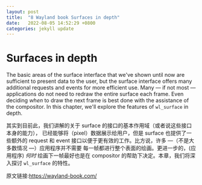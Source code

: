 ```yaml
---
layout: post
title:  "8 Wayland book Surfaces in depth"
date:   2022-08-05 14:52:29 +0800
categories: jekyll update
---
```

# Surfaces in depth

The basic areas of the surface interface that we've shown until now are
sufficient to present data to the user, but the surface interface offers many
additional requests and events for more efficient use. Many &mdash; if not most 
&mdash; applications do not need to redraw the entire surface each frame. Even 
deciding *when* to draw the next frame is best done with the assistance of the
compositor. In this chapter, we'll explore the features of `wl_surface` in
depth.

其实到目前此，我们讲解的关于 surface 的接口的基本作用域（或者说这些接口本身的能力），
已经能够将（pixel）数据展示给用户，但是 surface 也提供了一些额外的 request 和 event
接口以便于更有效的工作。比方说，许多 &mdash;（不是大多数情况 &mdash;）应用程序并不需要
每一帧都进行整个表面的绘画。更进一步的，(应用程序) *何时* 绘画下一帧最好也是在 compositor
的帮助下决定。本章，我们将深入探讨 `wl_surface` 的特性。

原文链接:https://wayland-book.com/

